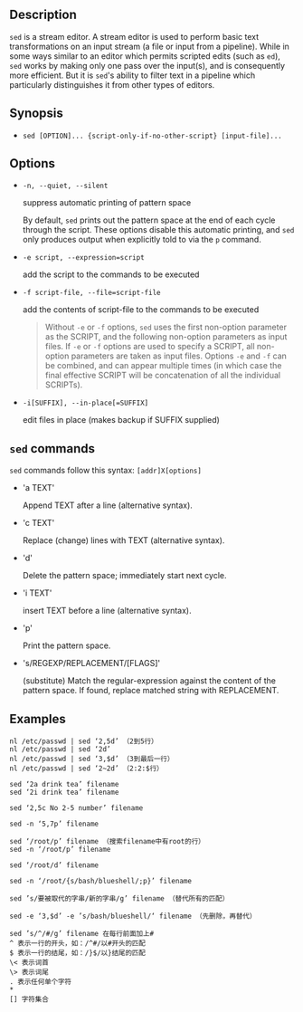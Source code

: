 ## Description

`sed` is a stream editor. A stream editor is used to perform basic text transformations on an input stream (a file or input from a pipeline). While in some ways similar to an editor which permits scripted edits (such as `ed`), `sed` works by making only one pass over the input(s), and is consequently more efficient. But it is `sed`'s ability to filter text in a pipeline which particularly distinguishes it from other types of editors.

## Synopsis

- `sed [OPTION]... {script-only-if-no-other-script} [input-file]...`

## Options

- `-n, --quiet, --silent`

    suppress automatic printing of pattern space
    
    By default, `sed` prints out the pattern space at the end of each cycle through the script. These options disable this automatic printing, and `sed` only produces output when explicitly told to via the `p` command.

- `-e script, --expression=script`

    add the script to the commands to be executed

- `-f script-file, --file=script-file`

    add the contents of script-file to the commands to be executed

    > Without `-e` or `-f` options, `sed` uses the first non-option parameter as the SCRIPT, and the following non-option parameters as input files. If `-e` or `-f` options are used to specify a SCRIPT, all non-option parameters are taken as input files. Options `-e` and `-f` can be combined, and can appear multiple times (in which case the final effective SCRIPT will be concatenation of all the individual SCRIPTs).

- `-i[SUFFIX], --in-place[=SUFFIX]`

    edit files in place (makes backup if SUFFIX supplied)

## `sed` commands

`sed` commands follow this syntax: `[addr]X[options]`

- 'a TEXT'

    Append TEXT after a line (alternative syntax).

- 'c TEXT'

    Replace (change) lines with TEXT (alternative syntax).

- 'd'

    Delete the pattern space; immediately start next cycle.

- 'i TEXT'

    insert TEXT before a line (alternative syntax).

- 'p'

    Print the pattern space.

- 's/REGEXP/REPLACEMENT/[FLAGS]'

    (substitute) Match the regular-expression against the content of the pattern space. If found, replace matched string with REPLACEMENT.

## Examples

```
nl /etc/passwd | sed ‘2,5d’ （2到5行）
nl /etc/passwd | sed ‘2d’
nl /etc/passwd | sed ‘3,$d’ （3到最后一行）
nl /etc/passwd | sed ‘2~2d’ （2:2:$行）

sed ‘2a drink tea’ filename
sed ‘2i drink tea’ filename

sed ‘2,5c No 2-5 number’ filename

sed -n ‘5,7p’ filename

sed ‘/root/p’ filename （搜索filename中有root的行）
sed -n ‘/root/p’ filename

sed ‘/root/d’ filename

sed -n ‘/root/{s/bash/blueshell/;p}’ filename

sed ’s/要被取代的字串/新的字串/g’ filename （替代所有的匹配）

sed -e ‘3,$d’ -e ’s/bash/blueshell/‘ filename （先删除，再替代）

sed ’s/^/#/g’ filename 在每行前面加上#
^ 表示一行的开头，如：/^#/以#开头的匹配
$ 表示一行的结尾，如：/}$/以}结尾的匹配
\< 表示词首
\> 表示词尾
. 表示任何单个字符
*
[] 字符集合
```
